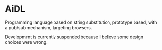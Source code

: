 # AiDL
Programming language based on string substitution, prototype based, with a pub/sub mechanism, targeting browsers.

Development is currently suspended because I believe some design choices were wrong.
